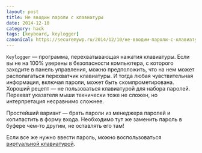 ```yaml
---
layout: post
title: Не вводим пароли с клавиатуры
date: 2014-12-10
category: hack
tags: [keyboard, keylogger]
canonical: https://securemywp.ru/2014/12/10/не-вводим-пароли-с-клавиатуры/
---
```


<code>Keylogger</code> — программа, перехватывающая нажатия клавиатуры. Если вы не на 100% уверены в безопасности компьютера, с которого заходите в панель управления, можно предположить, что на нем может располагаться перехватчик клавиатуры. И тогда любая чувствительная информация, включая пароли, может быть скомпрометирована. Хороший рецепт — не пользоваться клавиатурой для набора паролей. Перехват указателя мыши технически тоже не сложен, но интерпретация несравнимо сложнее.

Простейший вариант — брать пароли из менеджера паролей и копипастить в форму входа. Необходимо тут же заменить пароль в буфере чем-то другим, не оставлять его там!

Если все же нужно ввести пароль, можно воспользоваться [виртуальной клавиатурой](http://portableapps.com/apps/accessibility/on-screen_keyboard_portable).
